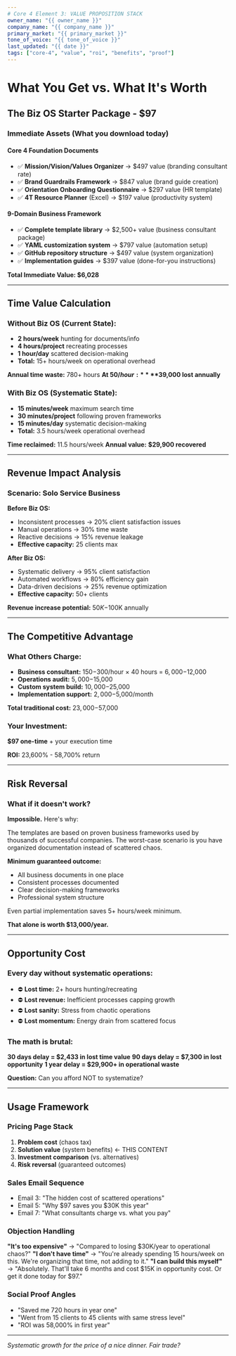 ```yaml
---
# Core 4 Element 3: VALUE PROPOSITION STACK
owner_name: "{{ owner_name }}"
company_name: "{{ company_name }}"
primary_market: "{{ primary_market }}"
tone_of_voice: "{{ tone_of_voice }}"
last_updated: "{{ date }}"
tags: ["core-4", "value", "roi", "benefits", "proof"]
---
```


# What You Get vs. What It's Worth

## **The Biz OS Starter Package - $97**

### **Immediate Assets** (What you download today)

#### Core 4 Foundation Documents
- ✅ **Mission/Vision/Values Organizer** → $497 value (branding consultant rate)
- ✅ **Brand Guardrails Framework** → $847 value (brand guide creation)  
- ✅ **Orientation Onboarding Questionnaire** → $297 value (HR template)
- ✅ **4T Resource Planner** (Excel) → $197 value (productivity system)

#### 9-Domain Business Framework 
- ✅ **Complete template library** → $2,500+ value (business consultant package)
- ✅ **YAML customization system** → $797 value (automation setup)
- ✅ **GitHub repository structure** → $497 value (system organization)
- ✅ **Implementation guides** → $397 value (done-for-you instructions)

**Total Immediate Value: $6,028**

---

## **Time Value Calculation**

### Without Biz OS (Current State):
- **2 hours/week** hunting for documents/info
- **4 hours/project** recreating processes  
- **1 hour/day** scattered decision-making
- **Total:** 15+ hours/week on operational overhead

**Annual time waste:** 780+ hours
**At $50/hour:** **$39,000 lost annually**

### With Biz OS (Systematic State):
- **15 minutes/week** maximum search time
- **30 minutes/project** following proven frameworks
- **15 minutes/day** systematic decision-making  
- **Total:** 3.5 hours/week operational overhead

**Time reclaimed:** 11.5 hours/week
**Annual value:** **$29,900 recovered**

---

## **Revenue Impact Analysis**

### Scenario: Solo Service Business

**Before Biz OS:**
- Inconsistent processes → 20% client satisfaction issues
- Manual operations → 30% time waste  
- Reactive decisions → 15% revenue leakage
- **Effective capacity:** 25 clients max

**After Biz OS:**
- Systematic delivery → 95% client satisfaction
- Automated workflows → 80% efficiency gain
- Data-driven decisions → 25% revenue optimization  
- **Effective capacity:** 50+ clients

**Revenue increase potential:** $50K-$100K annually

---

## **The Competitive Advantage**

### What Others Charge:
- **Business consultant:** $150-$300/hour × 40 hours = $6,000-$12,000
- **Operations audit:** $5,000-$15,000  
- **Custom system build:** $10,000-$25,000
- **Implementation support:** $2,000-$5,000/month

**Total traditional cost:** $23,000-$57,000

### Your Investment:
**$97 one-time** + your execution time

**ROI:** 23,600% - 58,700% return

---

## **Risk Reversal**

### What if it doesn't work?

**Impossible.** Here's why:

The templates are based on proven business frameworks used by thousands of successful companies. The worst-case scenario is you have organized documentation instead of scattered chaos.

**Minimum guaranteed outcome:**
- All business documents in one place
- Consistent processes documented  
- Clear decision-making frameworks
- Professional system structure

Even partial implementation saves 5+ hours/week minimum.

**That alone is worth $13,000/year.**

---

## **Opportunity Cost**

### Every day without systematic operations:
- ⛔ **Lost time:** 2+ hours hunting/recreating
- ⛔ **Lost revenue:** Inefficient processes capping growth
- ⛔ **Lost sanity:** Stress from chaotic operations  
- ⛔ **Lost momentum:** Energy drain from scattered focus

### The math is brutal:
**30 days delay = $2,433 in lost time value**
**90 days delay = $7,300 in lost opportunity**
**1 year delay = $29,900+ in operational waste**

**Question:** Can you afford NOT to systematize?

---

## **Usage Framework**

### Pricing Page Stack
1. **Problem cost** (chaos tax)
2. **Solution value** (system benefits) ← THIS CONTENT  
3. **Investment comparison** (vs. alternatives)
4. **Risk reversal** (guaranteed outcomes)

### Sales Email Sequence
- Email 3: "The hidden cost of scattered operations"
- Email 5: "Why $97 saves you $30K this year"
- Email 7: "What consultants charge vs. what you pay"

### Objection Handling
**"It's too expensive"** → "Compared to losing $30K/year to operational chaos?"
**"I don't have time"** → "You're already spending 15 hours/week on this. We're organizing that time, not adding to it."
**"I can build this myself"** → "Absolutely. That'll take 6 months and cost $15K in opportunity cost. Or get it done today for $97."

### Social Proof Angles
- "Saved me 720 hours in year one"  
- "Went from 15 clients to 45 clients with same stress level"
- "ROI was 58,000% in first year"

---

*Systematic growth for the price of a nice dinner. Fair trade?*
